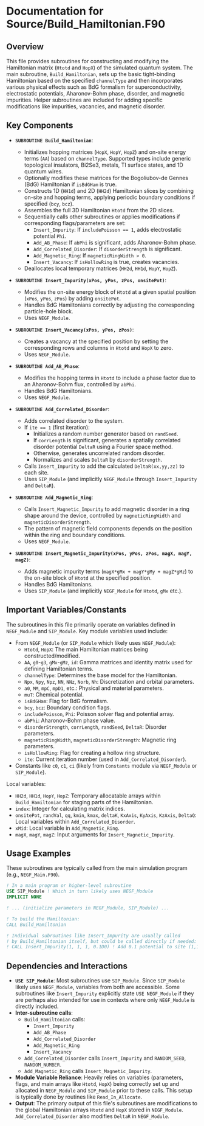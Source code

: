 # Documentation for Source/Build_Hamiltonian.F90

## Overview

This file provides subroutines for constructing and modifying the Hamiltonian matrix (`Htotd` and `HopX`) of the simulated quantum system. The main subroutine, `Build_Hamiltonian`, sets up the basic tight-binding Hamiltonian based on the specified `channelType` and then incorporates various physical effects such as BdG formalism for superconductivity, electrostatic potentials, Aharonov-Bohm phase, disorder, and magnetic impurities. Helper subroutines are included for adding specific modifications like impurities, vacancies, and magnetic disorder.

## Key Components

- **`SUBROUTINE Build_Hamiltonian`**:
    - Initializes hopping matrices (`HopX`, `HopY`, `HopZ`) and on-site energy terms (`AA`) based on `channelType`. Supported types include generic topological insulators, Bi2Se3, metals, TI surface states, and 1D quantum wires.
    - Optionally modifies these matrices for the Bogoliubov-de Gennes (BdG) Hamiltonian if `isBdGHam` is true.
    - Constructs 1D (`HH1d`) and 2D (`HH2d`) Hamiltonian slices by combining on-site and hopping terms, applying periodic boundary conditions if specified (`bcy`, `bcz`).
    - Assembles the full 3D Hamiltonian `Htotd` from the 2D slices.
    - Sequentially calls other subroutines or applies modifications if corresponding flags/parameters are set:
        - `Insert_Impurity`: If `includePoisson == 1`, adds electrostatic potential `Phi`.
        - `Add_AB_Phase`: If `abPhi` is significant, adds Aharonov-Bohm phase.
        - `Add_Correlated_Disorder`: If `disorderStrength` is significant.
        - `Add_Magnetic_Ring`: If `magneticRingWidth > 0`.
        - `Insert_Vacancy`: If `isHollowRing` is true, creates vacancies.
    - Deallocates local temporary matrices (`HH2d`, `HH1d`, `HopY`, `HopZ`).

- **`SUBROUTINE Insert_Impurity(xPos, yPos, zPos, onsitePot)`**:
    - Modifies the on-site energy block of `Htotd` at a given spatial position (`xPos`, `yPos`, `zPos`) by adding `onsitePot`.
    - Handles BdG Hamiltonians correctly by adjusting the corresponding particle-hole block.
    - Uses `NEGF_Module`.

- **`SUBROUTINE Insert_Vacancy(xPos, yPos, zPos)`**:
    - Creates a vacancy at the specified position by setting the corresponding rows and columns in `Htotd` and `HopX` to zero.
    - Uses `NEGF_Module`.

- **`SUBROUTINE Add_AB_Phase`**:
    - Modifies the hopping terms in `Htotd` to include a phase factor due to an Aharonov-Bohm flux, controlled by `abPhi`.
    - Handles BdG Hamiltonians.
    - Uses `NEGF_Module`.

- **`SUBROUTINE Add_Correlated_Disorder`**:
    - Adds correlated disorder to the system.
    - If `ite == 1` (first iteration):
        - Initializes a random number generator based on `randSeed`.
        - If `corrLength` is significant, generates a spatially correlated disorder potential `DeltaR` using a Fourier space method.
        - Otherwise, generates uncorrelated random disorder.
        - Normalizes and scales `DeltaR` by `disorderStrength`.
    - Calls `Insert_Impurity` to add the calculated `DeltaR(xx,yy,zz)` to each site.
    - Uses `SIP_Module` (and implicitly `NEGF_Module` through `Insert_Impurity` and `DeltaR`).

- **`SUBROUTINE Add_Magnetic_Ring`**:
    - Calls `Insert_Magnetic_Impurity` to add magnetic disorder in a ring shape around the device, controlled by `magneticRingWidth` and `magneticDisorderStrength`.
    - The pattern of magnetic field components depends on the position within the ring and boundary conditions.
    - Uses `NEGF_Module`.

- **`SUBROUTINE Insert_Magnetic_Impurity(xPos, yPos, zPos, magX, magY, magZ)`**:
    - Adds magnetic impurity terms (`magX*gMx + magY*gMy + magZ*gMz`) to the on-site block of `Htotd` at the specified position.
    - Handles BdG Hamiltonians.
    - Uses `SIP_Module` (and implicitly `NEGF_Module` for `Htotd`, `gMx` etc.).

## Important Variables/Constants

The subroutines in this file primarily operate on variables defined in `NEGF_Module` and `SIP_Module`. Key module variables used include:
- From `NEGF_Module` (or `SIP_Module` which likely uses `NEGF_Module`):
    - `Htotd`, `HopX`: The main Hamiltonian matrices being constructed/modified.
    - `AA`, `g0`-`g3`, `gMx`-`gMz`, `id`: Gamma matrices and identity matrix used for defining Hamiltonian terms.
    - `channelType`: Determines the base model for the Hamiltonian.
    - `Npx`, `Npy`, `Npz`, `NN`, `NNz`, `Norb`, `Nh`: Discretization and orbital parameters.
    - `a0`, `MM`, `mpC`, `mpD1`, etc.: Physical and material parameters.
    - `muT`: Chemical potential.
    - `isBdGHam`: Flag for BdG formalism.
    - `bcy`, `bcz`: Boundary condition flags.
    - `includePoisson`, `Phi`: Poisson solver flag and potential array.
    - `abPhi`: Aharonov-Bohm phase value.
    - `disorderStrength`, `corrLength`, `randSeed`, `DeltaR`: Disorder parameters.
    - `magneticRingWidth`, `magneticDisorderStrength`: Magnetic ring parameters.
    - `isHollowRing`: Flag for creating a hollow ring structure.
    - `ite`: Current iteration number (used in `Add_Correlated_Disorder`).
- Constants like `c0`, `c1`, `ci` (likely from `Constants` module via `NEGF_Module` or `SIP_Module`).

Local variables:
- `HH2d`, `HH1d`, `HopY`, `HopZ`: Temporary allocatable arrays within `Build_Hamiltonian` for staging parts of the Hamiltonian.
- `index`: Integer for calculating matrix indices.
- `onsitePot`, `randVal`, `qq`, `kmin`, `kmax`, `deltaK`, `KxAxis`, `KyAxis`, `KzAxis`, `DeltaQ`: Local variables within `Add_Correlated_Disorder`.
- `xMid`: Local variable in `Add_Magnetic_Ring`.
- `magX`, `magY`, `magZ`: Input arguments for `Insert_Magnetic_Impurity`.

## Usage Examples

These subroutines are typically called from the main simulation program (e.g., `NEGF_Main.F90`).

```fortran
! In a main program or higher-level subroutine
USE SIP_Module ! Which in turn likely uses NEGF_Module
IMPLICIT NONE

! ... (initialize parameters in NEGF_Module, SIP_Module) ...

! To build the Hamiltonian:
CALL Build_Hamiltonian

! Individual subroutines like Insert_Impurity are usually called
! by Build_Hamiltonian itself, but could be called directly if needed:
! CALL Insert_Impurity(1, 1, 1, 0.1D0) ! Add 0.1 potential to site (1,1,1)
```

## Dependencies and Interactions

- **`USE SIP_Module`**: Most subroutines use `SIP_Module`. Since `SIP_Module` likely uses `NEGF_Module`, variables from both are accessible. Some subroutines like `Insert_Impurity` explicitly state `USE NEGF_Module` if they are perhaps also intended for use in contexts where only `NEGF_Module` is directly included.
- **Inter-subroutine calls**:
    - `Build_Hamiltonian` calls:
        - `Insert_Impurity`
        - `Add_AB_Phase`
        - `Add_Correlated_Disorder`
        - `Add_Magnetic_Ring`
        - `Insert_Vacancy`
    - `Add_Correlated_Disorder` calls `Insert_Impurity` and `RANDOM_SEED`, `RANDOM_NUMBER`.
    - `Add_Magnetic_Ring` calls `Insert_Magnetic_Impurity`.
- **Module Variable Reliance**: Heavily relies on variables (parameters, flags, and main arrays like `Htotd`, `HopX`) being correctly set up and allocated in `NEGF_Module` and `SIP_Module` prior to these calls. This setup is typically done by routines like `Read_In_Allocate`.
- **Output**: The primary output of this file's subroutines are modifications to the global Hamiltonian arrays `Htotd` and `HopX` stored in `NEGF_Module`. `Add_Correlated_Disorder` also modifies `DeltaR` in `NEGF_Module`.
